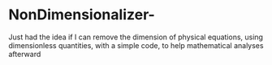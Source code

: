 # NonDimensionalizer-
Just had the idea if I can remove the dimension of physical equations, using dimensionless quantities, with a simple code, to help mathematical analyses afterward

